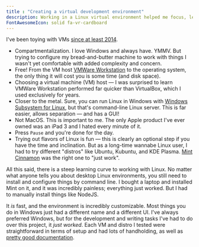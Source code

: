 ```yaml
---
title : "Creating a virtual development environment"
description: Working in a Linux virtual environment helped me focus, learn, and separate from my everyday Windows environment.
FontAwesomeIcon: solid fa-vr-cardboard
---
```


I've been toying with VMs [since at least 2014](/technical-writing-examples/2013-12-08-creating-a-drupal-sandbox-with-virtualbox-and-drupal-quickstart-presentation/).

- Compartmentalization. I love Windows and always have. YMMV. But trying to configure my bread-and-butter machine to work with things I wasn't yet comfortable with added complexity and concern.
- Free! From the VM host [VMWare Workstation](https://www.vmware.com/products/desktop-hypervisor/workstation-and-fusion) to the operating system, the only thing it will cost you is some time (and disk space).
- Choosing a virtual machine (VM) host &mdash; I was surprised to learn VMWare Workstation performed far quicker than VirtualBox, which I used exclusively for years.
- Closer to the metal. Sure, you can run Linux in Windows with [Windows Subsystem for Linux](https://learn.microsoft.com/en-us/windows/wsl/about), but that's command-line Linux server. This is far easier, allows separation &mdash; and has a GUI!
- Not MacOS. This is important to me. The only Apple product I've ever owned was an iPad 3 and I hated every minute of it.
- Press `Pause` and you're done for the day.
- Trying out flavors of Linux is fun &mdash; this is clearly an optional step if you have the time and inclination. But as a long-time wannabe Linux user, I had to try different "distros" like Ubuntu, Kubuntu, and KDE Plasma. [Mint Cinnamon](https://linuxmint.com/edition.php?id=302) was the right one to "just work".

All this said, there is a steep learning curve to working with Linux. No matter what anyone tells you about desktop Linux environments, you still need to install and configure things by command line. I bought a laptop and installed Mint on it, and it was incredibly painless; everything just worked. But I had to manually install things like NodeJS.

It *is* fast, and the environment is incredibly customizable. Most things you do in Windows just had a different name and a different UI. I've always preferred Windows, but for the development and writing tasks I've had to do over this project, it *just worked*. Each VM and distro I tested were straightforward in terms of setup and had lots of handholding, as well as [pretty good documentation](https://linuxmint.com/documentation.php).
